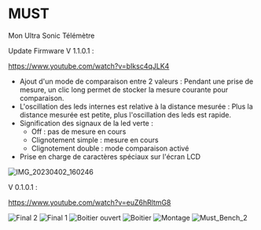 # MUST
Mon Ultra Sonic Télémètre

Update Firmware V 1.1.0.1 :

https://www.youtube.com/watch?v=bIksc4qJLK4

- Ajout d'un mode de comparaison entre 2 valeurs :
  Pendant une prise de mesure, un clic long permet de stocker la mesure courante pour comparaison.
- L'oscillation des leds internes est relative à la distance mesurée :
  Plus la distance mesurée est petite, plus l'oscillation des leds est rapide.
- Signification des signaux de la led verte :
  - Off : pas de mesure en cours
  - Clignotement simple : mesure en cours
  - Clignotement double : mode comparaison activé
- Prise en charge de caractères spéciaux sur l'écran LCD

![IMG_20230402_160246](https://user-images.githubusercontent.com/109244995/229360681-ba1497f3-7dc2-4de2-b05a-de3c3745f0b6.jpg)


V 0.1.0.1 :

https://www.youtube.com/watch?v=euZ6hRltmG8

![Final 2](https://user-images.githubusercontent.com/109244995/229185637-2927cd0c-f74c-42a5-b76e-87f212873640.jpg)
![Final 1](https://user-images.githubusercontent.com/109244995/229185681-212e643c-f00e-4e03-bee1-16c49a5eb5a7.jpg)
![Boitier ouvert](https://user-images.githubusercontent.com/109244995/229185716-54b26f00-91b1-4ad0-92d1-9f1dfd34ed68.jpg)
![Boitier](https://user-images.githubusercontent.com/109244995/229185742-715ee2ef-e460-4793-965c-99acfffd7e7a.jpg)
![Montage](https://user-images.githubusercontent.com/109244995/229185772-24d5dedb-8356-4cbb-a68e-4bfd43330aff.jpg)
![Must_Bench_2](https://user-images.githubusercontent.com/109244995/229194184-88936656-ad31-472a-89b2-311be14dbdb4.png)
